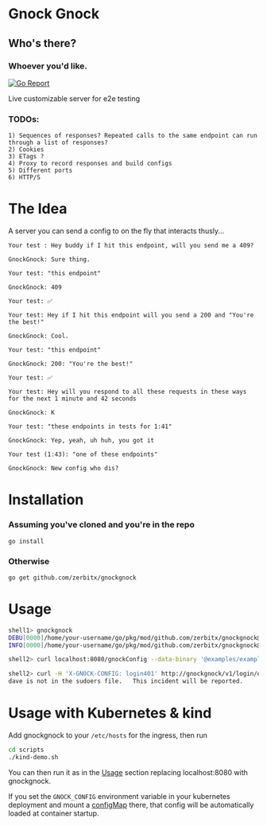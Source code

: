 # Gnock Gnock
## Who's there? 
### Whoever you'd like.

[![Go Report](https://goreportcard.com/badge/github.com/zerbitx/gnockgnock)](https://goreportcard.com/report/github.com/zerbitx/gnockgnock)
  
Live customizable server for e2e testing

### TODOs:
    1) Sequences of responses? Repeated calls to the same endpoint can run through a list of responses?
    2) Cookies
    3) ETags ?
    4) Proxy to record responses and build configs
    5) Different ports
    6) HTTP/S
    
# The Idea

A server you can send a config to on the fly that interacts thusly...

```
Your test : Hey buddy if I hit this endpoint, will you send me a 409?

GnockGnock: Sure thing.

Your test: "this endpoint"

GnockGnock: 409

Your test: ✅
```

```
Your test: Hey if I hit this endpoint will you send a 200 and "You're the best!"

GnockGnock: Cool.

Your test: "this endpoint"

GnockGnock: 200: "You're the best!"

Your test: ✅
```

```
Your test: Hey will you respond to all these requests in these ways for the next 1 minute and 42 seconds

GnockGnock: K

Your test: "these endpoints in tests for 1:41"

GnockGnock: Yep, yeah, uh huh, you got it

Your test (1:43): "one of these endpoints"

GnockGnock: New config who dis?
```

# Installation

### Assuming you've cloned and you're in the repo
`go install`

### Otherwise

`go get github.com/zerbitx/gnockgnock`

# Usage 

```bash
shell1> gnockgnock
DEBU[0000]/home/your-username/go/pkg/mod/github.com/zerbitx/gnockgnock@v0.0.0-20200717014037-d4e912c66d96/gnocker/gnocker.go:296 github.com/zerbitx/gnockgnock/gnocker.(*gnocker).initConfigEndpoints() config endpoints                              GET=/gnockconfig POST=/gnockconfig gnock=gnock
INFO[0000]/home/your-username/go/pkg/mod/github.com/zerbitx/gnockgnock@v0.0.0-20200717014037-d4e912c66d96/gnocker/gnocker.go:103 github.com/zerbitx/gnockgnock/gnocker.(*gnocker).Start.func1() main                                          gnock=gnock host=127.0.0.1 port=8080
```
```bash
shell2> curl localhost:8080/gnockConfig --data-binary '@examples/example.yaml'

shell2> curl -H 'X-GNOCK-CONFIG: login401' http://gnockgnock/v1/login/dave -X POST
dave is not in the sudoers file.   This incident will be reported. 

```

# Usage with Kubernetes & kind

Add gnockgnock to your `/etc/hosts` for the ingress, then run
```bash
cd scripts
./kind-demo.sh
```

You can then run it as in the [Usage](#usage) section replacing localhost:8080 with gnockgnock.

If you set the `GNOCK_CONFIG` environment variable in your kubernetes deployment and mount a [configMap](https://kubernetes.io/docs/tasks/configure-pod-container/configure-pod-configmap/#add-configmap-data-to-a-volume) there, that config will be automatically loaded at container startup.
